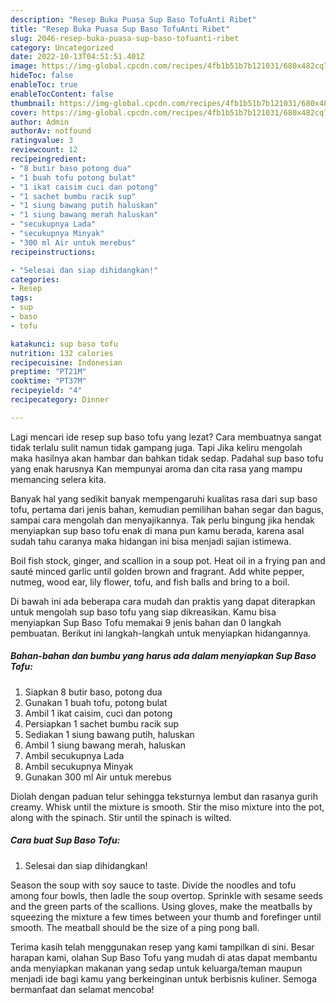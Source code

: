 ```yaml
---
description: "Resep Buka Puasa Sup Baso TofuAnti Ribet"
title: "Resep Buka Puasa Sup Baso TofuAnti Ribet"
slug: 2046-resep-buka-puasa-sup-baso-tofuanti-ribet
category: Uncategorized
date: 2022-10-13T04:51:51.401Z
image: https://img-global.cpcdn.com/recipes/4fb1b51b7b121031/680x482cq70/sup-baso-tofu-foto-resep-utama.jpg
hideToc: false
enableToc: true
enableTocContent: false
thumbnail: https://img-global.cpcdn.com/recipes/4fb1b51b7b121031/680x482cq70/sup-baso-tofu-foto-resep-utama.jpg
cover: https://img-global.cpcdn.com/recipes/4fb1b51b7b121031/680x482cq70/sup-baso-tofu-foto-resep-utama.jpg
author: Admin
authorAv: notfound
ratingvalue: 3
reviewcount: 12
recipeingredient:
- "8 butir baso potong dua"
- "1 buah tofu potong bulat"
- "1 ikat caisim cuci dan potong"
- "1 sachet bumbu racik sup"
- "1 siung bawang putih haluskan"
- "1 siung bawang merah haluskan"
- "secukupnya Lada"
- "secukupnya Minyak"
- "300 ml Air untuk merebus"
recipeinstructions:

- "Selesai dan siap dihidangkan!"
categories:
- Resep
tags:
- sup
- baso
- tofu

katakunci: sup baso tofu 
nutrition: 132 calories
recipecuisine: Indonesian
preptime: "PT21M"
cooktime: "PT37M"
recipeyield: "4"
recipecategory: Dinner

---
```



Lagi mencari ide resep sup baso tofu yang lezat? Cara membuatnya sangat tidak terlalu sulit namun tidak gampang juga. Tapi Jika keliru mengolah maka hasilnya akan hambar dan bahkan tidak sedap. Padahal sup baso tofu yang enak harusnya Kan mempunyai aroma dan cita rasa yang mampu memancing selera kita.


Banyak hal yang sedikit banyak mempengaruhi kualitas rasa dari sup baso tofu, pertama dari jenis bahan, kemudian pemilihan bahan segar dan bagus, sampai cara mengolah dan menyajikannya. Tak perlu bingung jika hendak menyiapkan sup baso tofu enak di mana pun kamu berada, karena asal sudah tahu caranya maka hidangan ini bisa menjadi sajian istimewa.

Boil fish stock, ginger, and scallion in a soup pot. Heat oil in a frying pan and sauté minced garlic until golden brown and fragrant. Add white pepper, nutmeg, wood ear, lily flower, tofu, and fish balls and bring to a boil.


Di bawah ini ada beberapa cara mudah dan praktis yang dapat diterapkan untuk mengolah sup baso tofu yang siap dikreasikan. Kamu bisa menyiapkan Sup Baso Tofu memakai 9 jenis bahan dan 0 langkah pembuatan. Berikut ini langkah-langkah untuk menyiapkan hidangannya.

<!--inarticleads1-->

##### Bahan-bahan dan bumbu yang harus ada dalam menyiapkan Sup Baso Tofu:

1. Siapkan 8 butir baso, potong dua
1. Gunakan 1 buah tofu, potong bulat
1. Ambil 1 ikat caisim, cuci dan potong
1. Persiapkan 1 sachet bumbu racik sup
1. Sediakan 1 siung bawang putih, haluskan
1. Ambil 1 siung bawang merah, haluskan
1. Ambil secukupnya Lada
1. Ambil secukupnya Minyak
1. Gunakan 300 ml Air untuk merebus


Diolah dengan paduan telur sehingga teksturnya lembut dan rasanya gurih creamy. Whisk until the mixture is smooth. Stir the miso mixture into the pot, along with the spinach. Stir until the spinach is wilted. 

<!--inarticleads2-->

##### Cara buat Sup Baso Tofu:


1. Selesai dan siap dihidangkan!

Season the soup with soy sauce to taste. Divide the noodles and tofu among four bowls, then ladle the soup overtop. Sprinkle with sesame seeds and the green parts of the scallions. Using gloves, make the meatballs by squeezing the mixture a few times between your thumb and forefinger until smooth. The meatball should be the size of a ping pong ball. 

Terima kasih telah menggunakan resep yang kami tampilkan di sini. Besar harapan kami, olahan Sup Baso Tofu yang mudah di atas dapat membantu anda menyiapkan makanan yang sedap untuk keluarga/teman maupun menjadi ide bagi kamu yang berkeinginan untuk berbisnis kuliner. Semoga bermanfaat dan selamat mencoba!
